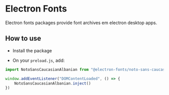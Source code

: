 # Electron Fonts

Electron fonts packages provide font archives em electron desktop apps.

## How to use

* Install the package

* On your `preload.js`, add:

```ts
import NotoSansCaucasianAlbanian from "@electron-fonts/noto-sans-caucasian-albanian"

window.addEventListener("DOMContentLoaded", () => {
    NotoSansCaucasianAlbanian.inject()
})
```